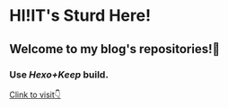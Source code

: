 # HI!IT's Sturd Here!

## Welcome to my blog's repositories!🎉

### Use *Hexo+Keep* build. 



[Clink to visit👇](https://sturddd.github.io/)



